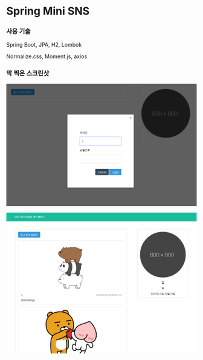 # Spring Mini SNS


### 사용 기술

Spring Boot, JPA, H2, Lombok

Normalize.css, Moment.js, axios


### 막 찍은 스크린샷

![스샷1](1.png)

![스샷2](2.png)